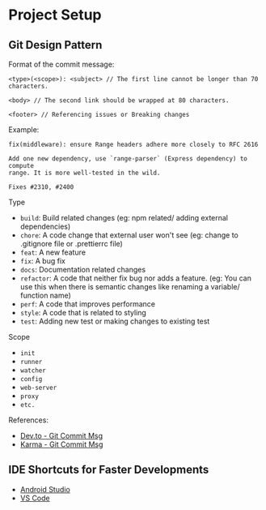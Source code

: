 # Project Setup

## Git Design Pattern

Format of the commit message:
```text
<type>(<scope>): <subject> // The first line cannot be longer than 70 characters.

<body> // The second link should be wrapped at 80 characters.

<footer> // Referencing issues or Breaking changes
```

Example:
```text
fix(middleware): ensure Range headers adhere more closely to RFC 2616

Add one new dependency, use `range-parser` (Express dependency) to compute
range. It is more well-tested in the wild.

Fixes #2310, #2400
```

Type
- `build`: Build related changes (eg: npm related/ adding external dependencies)
- `chore`: A code change that external user won't see (eg: change to .gitignore file or .prettierrc file)
- `feat`: A new feature
- `fix`: A bug fix
- `docs`: Documentation related changes
- `refactor`: A code that neither fix bug nor adds a feature. (eg: You can use this when there is semantic changes like renaming a variable/ function name)
- `perf`: A code that improves performance
- `style`: A code that is related to styling
- `test`: Adding new test or making changes to existing test

Scope
- `init`
- `runner`
- `watcher`
- `config`
- `web-server`
- `proxy`
- `etc.`

References:
- [Dev.to - Git Commit Msg](https://dev.to/i5han3/git-commit-message-convention-that-you-can-follow-1709)
- [Karma - Git Commit Msg](http://karma-runner.github.io/6.2/dev/git-commit-msg.html)


## IDE Shortcuts for Faster Developments

- [Android Studio](https://medium.com/flutter-community/flutter-ide-shortcuts-for-faster-development-2ef45c51085b)
- [VS Code](https://medium.com/flutter-community/flutter-visual-studio-code-shortcuts-for-fast-and-efficient-development-7235bc6c3b7d)

